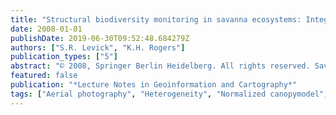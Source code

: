```yaml
---
title: "Structural biodiversity monitoring in savanna ecosystems: Integrating LiDAR and high resolution imagery through object-based image analysis"
date: 2008-01-01
publishDate: 2019-06-30T09:52:48.684279Z
authors: ["S.R. Levick", "K.H. Rogers"]
publication_types: ["5"]
abstract: "© 2008, Springer Berlin Heidelberg. All rights reserved. Savannas are heterogeneous systems characterized by the coexistence of grasses and woody trees. Growing recognition of the importance of the structural component of biodiversity has highlighted the need to understand the spatial distribution and temporal dynamics of woody plant structural diversity. Advances in LiDAR technology have enabled three dimensional information of vegetation to be obtained remotely over large areas. Whilst the use of LiDAR has gained considerable momentum in forested areas there has been limited application to savanna systems. We explore the applicability of LiDAR and object-based image analysis to the monitoring of woody structural diversity in a savanna system. We demonstrate how an object-based approach to image analysis significantly improves the accuracy of woody layer classification form in a heterogeneous landscape. Furthermore we illustrate how standard approaches to LiDAR derived canopy models suffer from interpolation artifacts in savannas, due to the heterogeneity of the woody layer. By integrating LiDAR with high resolution aerial photography, through object-based analysis, these artifacts can be removed to produce a robust canopy model. The object-based integration of LiDAR with aerial imagery holds immense potential for structural diversity monitoring in savannas."
featured: false
publication: "*Lecture Notes in Geoinformation and Cartography*"
tags: ["Aerial photography", "Heterogeneity", "Normalized canopymodel", "Remote sensing", "Woody layer extraction"]
---
```


